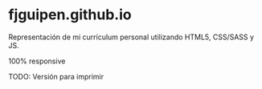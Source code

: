 # fjguipen.github.io

Representación de mi currículum personal utilizando HTML5, CSS/SASS y JS.

100% responsive

TODO: Versión para imprimir
